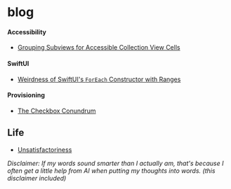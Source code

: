 # blog

#### Accessibility
- [Grouping Subviews for Accessible Collection View Cells](https://github.com/mobiledge/blog/blob/main/grouped-subviews-for-accessible-collection-view-cells.md)

#### SwiftUI
- [Weirdness of SwiftUI's `ForEach` Constructor with Ranges](https://github.com/mobiledge/blog/blob/main/swiftui-foreach-range-weirdness.md)

#### Provisioning
- [The Checkbox Conundrum](https://github.com/mobiledge/blog/blob/main/the-checkbox-conundrum.md)

## Life
- [Unsatisfactoriness](https://github.com/mobiledge/blog/blob/main/life-unsatisfactoriness.md)

_Disclaimer: If my words sound smarter than I actually am, that's because I often get a little help from AI when putting my thoughts into words. (this disclaimer included)_
